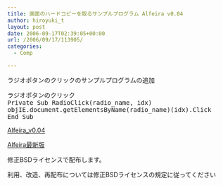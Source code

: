 ```yaml
---
title: 画面のハードコピーを取るサンプルプログラム Alfeira v0.04
author: hiroyuki_t
layout: post
date: 2006-09-17T02:39:05+00:00
url: /2006/09/17/113905/
categories:
  - Comp

---
```

<div class="section">
  <p>
    ラジオボタンのクリックのサンプルプログラムの追加
  </p>
  
  <pre>
ラジオボタンのクリック
Private Sub RadioClick(radio_name, idx)
objIE.document.getElementsByName(radio_name)(idx).Click
End Sub
</pre>
  
  <p>
    <a href="http://tflare.com/taki/comp/archive/Alfeira_v0.04.zip" target="_blank">Alfeira_v0.04</a>
  </p>
  
  <p>
    <a href="http://tflare.com/taki/comp/Alfeira.html" target="_blank">Alfeira最新版</a>
  </p>
  
  <p>
    修正BSDライセンスで配布します。
  </p>
  
  <p>
    利用、改造、再配布については修正BSDライセンスの規定に従ってください
  </p>
</div>
